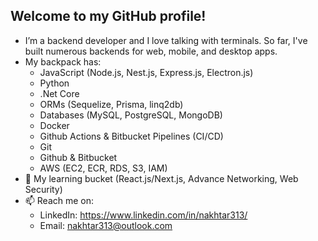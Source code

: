 ## Welcome to my GitHub profile!

- I’m a backend developer and I love talking with terminals. So far, I've built numerous backends for web, mobile, and desktop apps.
- My backpack has:
  - JavaScript (Node.js, Nest.js, Express.js, Electron.js)
  - Python
  - .Net Core
  - ORMs (Sequelize, Prisma, linq2db)
  - Databases (MySQL, PostgreSQL, MongoDB)
  - Docker
  - Github Actions & Bitbucket Pipelines (CI/CD)
  - Git
  - Github & Bitbucket
  - AWS (EC2, ECR, RDS, S3, IAM)
- 🌱 My learning bucket (React.js/Next.js, Advance Networking, Web Security)
- 📫 Reach me on:
  - LinkedIn: https://www.linkedin.com/in/nakhtar313/
  - Email: nakhtar313@outlook.com
